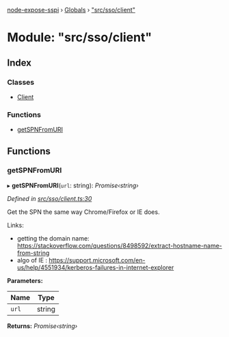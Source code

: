 [node-expose-sspi](../README.md) › [Globals](../globals.md) › ["src/sso/client"](_src_sso_client_.md)

# Module: "src/sso/client"

## Index

### Classes

* [Client](../classes/_src_sso_client_.client.md)

### Functions

* [getSPNFromURI](_src_sso_client_.md#getspnfromuri)

## Functions

###  getSPNFromURI

▸ **getSPNFromURI**(`url`: string): *Promise‹string›*

*Defined in [src/sso/client.ts:30](https://github.com/jlguenego/node-expose-sspi/blob/3281b4b/src/sso/client.ts#L30)*

Get the SPN the same way Chrome/Firefox or IE does.

Links:
- getting the domain name: https://stackoverflow.com/questions/8498592/extract-hostname-name-from-string
- algo of IE : https://support.microsoft.com/en-us/help/4551934/kerberos-failures-in-internet-explorer

**Parameters:**

Name | Type |
------ | ------ |
`url` | string |

**Returns:** *Promise‹string›*
